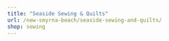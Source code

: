 ```yaml
---
title: "Seaside Sewing & Quilts"
url: /new-smyrna-beach/seaside-sewing-and-quilts/
shop: sewing
---
```

